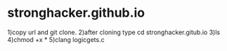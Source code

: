 # stronghacker.github.io


1)copy url and git clone. 
2)after cloning type cd stronghacker.gitub.io
 3)ls 
 4)chmod +x *
 5)clang logicgets.c
